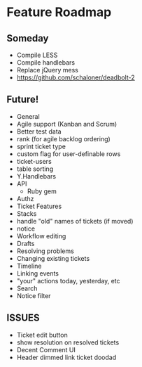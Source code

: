# Feature Roadmap

## Someday
 * Compile LESS
 * Compile handlebars
 * Replace jQuery mess
 * https://github.com/schaloner/deadbolt-2

## Future!
 * General
  * Agile support (Kanban and Scrum)
  * Better test data
  * rank (for agile backlog ordering)
  * sprint ticket type
  * custom flag for user-definable rows
  * ticket-users
  * table sorting
  * Y.Handlebars
  * API
    * Ruby gem
  * Authz
 * Ticket Features
  * Stacks
  * handle "old" names of tickets (if moved)
  * notice
 * Workflow editing
  * Drafts
  * Resolving problems
  * Changing existing tickets
 * Timeline
  * Linking events
  * "your" actions today, yesterday, etc
 * Search
  * Notice filter

## ISSUES
 * Ticket edit button
 * show resolution on resolved tickets
 * Decent Comment UI
 * Header dimmed link ticket doodad
